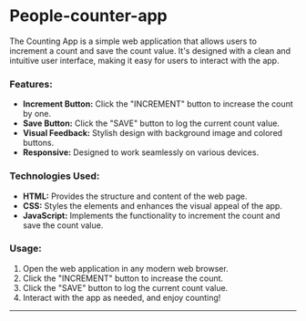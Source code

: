 # People-counter-app

The Counting App is a simple web application that allows users to increment a count and save the count value. It's designed with a clean and intuitive user interface, making it easy for users to interact with the app.

### Features:

- **Increment Button:** Click the "INCREMENT" button to increase the count by one.
- **Save Button:** Click the "SAVE" button to log the current count value.
- **Visual Feedback:** Stylish design with background image and colored buttons.
- **Responsive:** Designed to work seamlessly on various devices.

### Technologies Used:

- **HTML:** Provides the structure and content of the web page.
- **CSS:** Styles the elements and enhances the visual appeal of the app.
- **JavaScript:** Implements the functionality to increment the count and save the count value.

### Usage:

1. Open the web application in any modern web browser.
2. Click the "INCREMENT" button to increase the count.
3. Click the "SAVE" button to log the current count value.
4. Interact with the app as needed, and enjoy counting!

---
